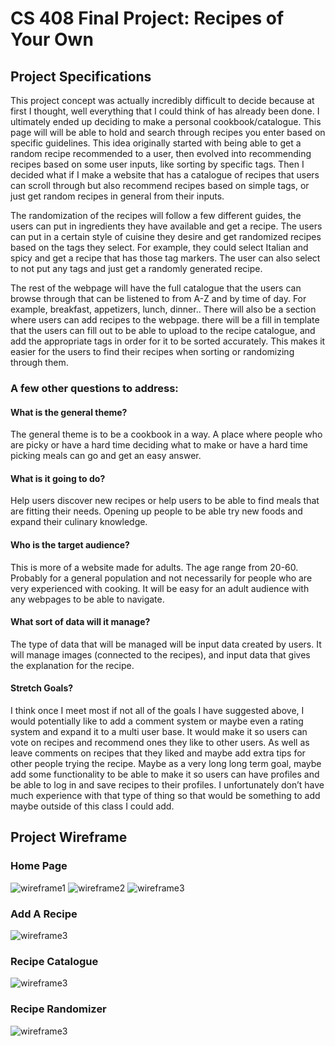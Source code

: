 # CS 408 Final Project: Recipes of Your Own

## Project Specifications

This project concept was actually incredibly difficult to decide because at first I thought, well everything that I could think of has already been done. I ultimately ended up deciding to make a personal cookbook/catalogue. This page will  will be able to hold and search through recipes you enter based on specific guidelines. This idea originally started with being able to get a random recipe recommended to a user, then evolved into recommending recipes based on some user inputs, like sorting by specific tags. Then I decided what if I make a website that has a catalogue of recipes that users can scroll through but also recommend recipes based on simple tags, or just get random recipes in general from their inputs.

The randomization of the recipes will follow a few different guides, the users can put in ingredients they have available and get a recipe. The users can put in a certain style of cuisine they desire and get randomized recipes based on the tags they select. For example, they could select Italian and spicy and get a recipe that has those tag markers. The user can also select to not put any tags and just get a randomly generated recipe. 

The rest of the webpage will have the full catalogue that the users can browse through that can be listened to from A-Z and by time of day. For example, breakfast, appetizers, lunch, dinner.. There will also be a section where users can add recipes to the webpage. there will be a fill in template that the users can fill out to be able to upload to the recipe catalogue, and add the appropriate tags in order for it to be sorted accurately. This makes it easier for the users to find their recipes when sorting or randomizing through them.
 
### A few other questions to address: 

#### What is the general theme? 
The general theme is to be a cookbook in a way. A place where people who are picky or have a hard time deciding what to make or have a hard time picking meals can go and get an easy answer.

#### What is it going to do? 
Help users discover new recipes or help users to be able to find meals that are fitting their needs. Opening up people to be able try new foods and expand their culinary knowledge.

#### Who is the target audience?
This is more of a website made for adults. The age range from 20-60. Probably for a general population and not necessarily for people who are very experienced with cooking. It will be easy for an adult audience with any webpages to be able to navigate.

#### What sort of data will it manage? 
The type of data that will be managed will be input data created by users. It will manage images (connected to the recipes), and input data that gives the explanation for the recipe. 

#### Stretch Goals?
I think once I meet most if not all of the goals I have suggested above, I would potentially like to add a comment system or maybe even a rating system and expand it to a multi user base. It would make it so users can vote on recipes and recommend ones they like to other users. As well as leave comments on recipes that they liked and maybe add extra tips for other people trying the recipe. Maybe as a very long long term goal, maybe add some functionality to be able to make it so users can have profiles and be able to log in and save recipes to their profiles. I unfortunately don’t have much experience with that type of thing so that would be something to add maybe outside of this class I could add.

## Project Wireframe

### Home Page
![wireframe1](framework.PNG)
![wireframe2](framework_2.PNG)
![wireframe3](framework_3.PNG)

### Add A Recipe 
![wireframe3](add_a_recipe.PNG)

### Recipe Catalogue
![wireframe3](Recipe_Catalogue.PNG)

### Recipe Randomizer
![wireframe3](randomizer.PNG)
